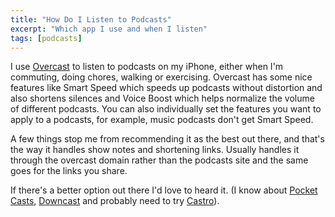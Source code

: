 ```yaml
---
title: "How Do I Listen to Podcasts"
excerpt: "Which app I use and when I listen"
tags: [podcasts]
---
```


I use [Overcast](https://overcast.fm/) to listen to podcasts on my iPhone, either when I'm commuting, doing chores, walking or exercising. Overcast has some nice features like Smart Speed which speeds up podcasts without distortion and also shortens silences and Voice Boost which helps normalize the volume of different podcasts. You can also individually set the features you want to apply to a podcasts, for example, music podcasts don't get Smart Speed.

A few things stop me from recommending it as the best out there, and that's the way it handles show notes and shortening links. Usually handles it through the overcast domain rather than the podcasts site and the same goes for the links you share.

If there's a better option out there I'd love to heard it. (I know about [Pocket Casts](http://www.shiftyjelly.com/pocketcasts/), [Downcast](http://www.downcastapp.com/) and probably need to try [Castro](http://supertop.co/castro/)).

